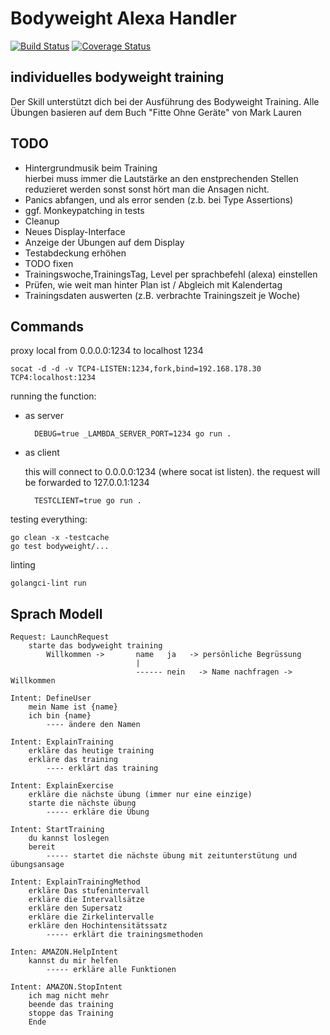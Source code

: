 # Bodyweight Alexa Handler
[![Build Status](https://travis-ci.org/gipde/bodyweight.svg?branch=master)](https://travis-ci.org/gipde/bodyweight)
[![Coverage Status](https://coveralls.io/repos/github/gipde/bodyweight/badge.svg?branch=master)](https://coveralls.io/github/gipde/bodyweight?branch=master)

## individuelles bodyweight training

Der Skill unterstützt dich bei der Ausführung des Bodyweight Training. Alle Übungen basieren auf dem Buch "Fitte Ohne Geräte" von Mark Lauren

## TODO
- Hintergrundmusik beim Training \
  hierbei muss immer die Lautstärke an den enstprechenden Stellen reduzieret werden sonst sonst hört man die Ansagen nicht.
- Panics abfangen, und als error senden (z.b. bei Type Assertions)
- ggf. Monkeypatching in tests
- Cleanup
- Neues Display-Interface
- Anzeige der Übungen auf dem Display
- Testabdeckung erhöhen
- TODO fixen
- Trainingswoche,TrainingsTag, Level per sprachbefehl (alexa) einstellen
- Prüfen, wie weit man hinter Plan ist / Abgleich mit Kalendertag
- Trainingsdaten auswerten (z.B. verbrachte Trainingszeit je Woche)


## Commands
proxy local from 0.0.0.0:1234 to localhost 1234

    socat -d -d -v TCP4-LISTEN:1234,fork,bind=192.168.178.30 TCP4:localhost:1234

running the function:
- as server

        DEBUG=true _LAMBDA_SERVER_PORT=1234 go run .


- as client
    
    this will connect to 0.0.0.0:1234 (where socat ist listen). the request will be forwarded to 127.0.0.1:1234

        TESTCLIENT=true go run .

testing everything:

    go clean -x -testcache
    go test bodyweight/...

linting

    golangci-lint run

## Sprach Modell

    Request: LaunchRequest
        starte das bodyweight training
            Willkommen ->       name   ja   -> persönliche Begrüssung
                                |
                                ------ nein   -> Name nachfragen -> Willkommen

    Intent: DefineUser
        mein Name ist {name}
        ich bin {name}
            ---- ändere den Namen

    Intent: ExplainTraining
        erkläre das heutige training
        erkläre das training
            ---- erklärt das training

    Intent: ExplainExercise
        erkläre die nächste übung (immer nur eine einzige)
        starte die nächste übung
            ----- erkläre die Übung

    Intent: StartTraining
        du kannst loslegen
        bereit
            ----- startet die nächste übung mit zeitunterstütung und übungsansage

    Intent: ExplainTrainingMethod
        erkläre Das stufenintervall
        erkläre die Intervallsätze
        erkläre den Supersatz
        erkläre die Zirkelintervalle
        erkläre den Hochintensitätssatz
            ----- erklärt die trainingsmethoden

    Inten: AMAZON.HelpIntent
        kannst du mir helfen
            ----- erkläre alle Funktionen

    Intent: AMAZON.StopIntent
        ich mag nicht mehr
        beende das training
        stoppe das Training
        Ende



                    